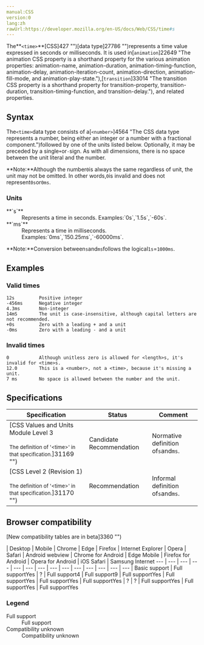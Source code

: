 ```yaml
---
manual:CSS
version:0
lang:zh
rawUrl:https://developer.mozilla.org/en-US/docs/Web/CSS/time#s
---
```






The**`<time>`**[CSS]427 "")[data type]27786 "")represents a time value expressed in seconds or milliseconds. It is used in[`animation`]22649 "The animation CSS property is a shorthand property for the various animation properties: animation-name, animation-duration, animation-timing-function, animation-delay, animation-iteration-count, animation-direction, animation-fill-mode, and animation-play-state."),[`transition`]33014 "The transition CSS property is a shorthand property for transition-property, transition-duration, transition-timing-function, and transition-delay."), and related properties.


## Syntax<a name="Syntax"></a>


The`<time>`data type consists of a​ ​​​​​​[`<number>`]4564 "The <number> CSS data type represents a number, being either an integer or a number with a fractional component.")followed by one of the units listed below. Optionally, it may be preceded by a single`+`or`-`sign. As with all dimensions, there is no space between the unit literal and the number.



**Note:**Although the number`0`is always the same regardless of unit, the unit may not be omitted. In other words,`0`is invalid and does not represent`0s`or`0ms`.



### Units<a name="Units"></a>
<dl><dt id=''>**`s`**</dt><dd>Represents a time in seconds. Examples:`0s`,`1.5s`,`-60s`.</dd><dt id=''>**`ms`**</dt><dd>Represents a time in milliseconds. Examples:`0ms`,`150.25ms`,`-60000ms`.</dd></dl>

**Note:**Conversion between`s`and`ms`follows the logical`1s`=`1000ms`.



## Examples<a name="Examples"></a>

### Valid times<a name="Valid_times"></a>

```
12s         Positive integer
-456ms      Negative integer
4.3ms       Non-integer
14mS        The unit is case-insensitive, although capital letters are not recommended.
+0s         Zero with a leading + and a unit
-0ms        Zero with a leading - and a unit
```

### Invalid times<a name="Invalid_times"></a>

```
0           Although unitless zero is allowed for <length>s, it's invalid for <time>s.
12.0        This is a <number>, not a <time>, because it's missing a unit.
7 ms        No space is allowed between the number and the unit.
```

## Specifications<a name="Specifications"></a>

Specification | Status | Comment 
 ---  |  ---  |  ---  | 
[CSS Values and Units Module Level 3<br></br><small>The definition of &#39;&lt;time&gt;&#39; in that specification.</small>]31169 "") | Candidate Recommendation | Normative definition of`s`and`ms`. 
[CSS Level 2 (Revision 1)<br></br><small>The definition of &#39;&lt;time&gt;&#39; in that specification.</small>]31170 "") | Recommendation | Informal definition of`s`and`ms`. 


## Browser compatibility<a name="Browser_compatibility"></a>
[New compatibility tables are in beta<i></i>]3360 "")

 | <abbr>Desktop<i></i></abbr> | <abbr>Mobile<i></i></abbr> 
 | <abbr>Chrome<i></i></abbr> | <abbr>Edge<i></i></abbr> | <abbr>Firefox<i></i></abbr> | <abbr>Internet Explorer<i></i></abbr> | <abbr>Opera<i></i></abbr> | <abbr>Safari<i></i></abbr> | <abbr>Android webview<i></i></abbr> | <abbr>Chrome for Android<i></i></abbr> | <abbr>Edge Mobile<i></i></abbr> | <abbr>Firefox for Android<i></i></abbr> | <abbr>Opera for Android<i></i></abbr> | <abbr>iOS Safari<i></i></abbr> | <abbr>Samsung Internet<i></i></abbr> 
 ---  |  ---  |  ---  |  ---  |  ---  |  ---  |  ---  |  ---  |  ---  |  ---  |  ---  |  ---  |  ---  |  ---  | 
Basic support | <abbr>Full support</abbr>Yes | <abbr>?</abbr> | <abbr>Full support</abbr>4 | <abbr>Full support</abbr>9 | <abbr>Full support</abbr>Yes | <abbr>Full support</abbr>Yes | <abbr>Full support</abbr>Yes | <abbr>Full support</abbr>Yes | <abbr>?</abbr> | <abbr>?</abbr> | <abbr>Full support</abbr>Yes | <abbr>Full support</abbr>Yes | <abbr>Full support</abbr>Yes 


### Legend<a name="Legend"></a>
<dl><dt id=''><abbr>Full support</abbr></dt><dd>Full support</dd><dt id=''><abbr>Compatibility unknown</abbr></dt><dd>Compatibility unknown</dd></dl>



